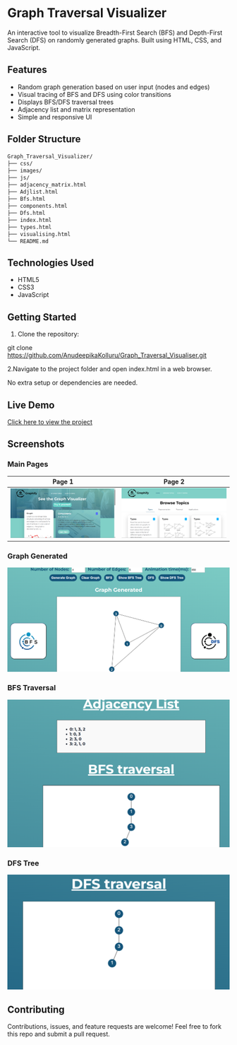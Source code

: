# Graph Traversal Visualizer

An interactive tool to visualize Breadth-First Search (BFS) and Depth-First Search (DFS) on randomly generated graphs. Built using HTML, CSS, and JavaScript.

## Features

- Random graph generation based on user input (nodes and edges)
- Visual tracing of BFS and DFS using color transitions
- Displays BFS/DFS traversal trees
- Adjacency list and matrix representation
- Simple and responsive UI

## Folder Structure

```text
Graph_Traversal_Visualizer/
├── css/
├── images/
├── js/
├── adjacency_matrix.html
├── Adjlist.html
├── Bfs.html
├── components.html
├── Dfs.html
├── index.html
├── types.html
├── visualising.html
└── README.md
```

## Technologies Used

- HTML5
- CSS3
- JavaScript

## Getting Started

1. Clone the repository:

git clone https://github.com/AnudeepikaKolluru/Graph_Traversal_Visualiser.git

2.Navigate to the project folder and open index.html in a web browser.

No extra setup or dependencies are needed.

## Live Demo

[Click here to view the project](https://anudeepikakolluru.github.io/Graph_Traversal_Visualiser/)


## Screenshots

### Main Pages

| Page 1 | Page 2 |
|--------|--------|
| ![](assets/mainpage.png) | ![](assets/mainpage2.png) |
### Graph Generated
![Graph](assets/graphgeneration.png)

### BFS Traversal
![BFS](assets/bfs.png)

### DFS Tree
![DFS](assets/dfs.png)


## Contributing

Contributions, issues, and feature requests are welcome!
Feel free to fork this repo and submit a pull request.
